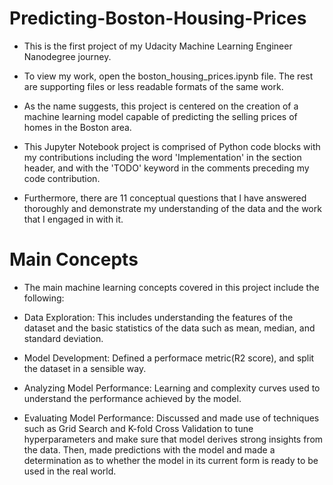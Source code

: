 # Predicting-Boston-Housing-Prices

- This is the first project of my Udacity Machine Learning Engineer Nanodegree journey.

- To view my work, open the boston_housing_prices.ipynb file. The rest are supporting files or less readable formats of the same work.

- As the name suggests, this project is centered on the creation of a machine learning model capable of predicting the selling prices of homes in the Boston area.

- This Jupyter Notebook project is comprised of Python code blocks with my contributions including the word 'Implementation' in the section header, and with the 'TODO' keyword in the comments preceding my code contribution. 

- Furthermore, there are 11 conceptual questions that I have answered thoroughly and demonstrate my understanding of the data and the work that I engaged in with it.

# Main Concepts
- The main machine learning concepts covered in this project include the following:

- Data Exploration: This includes understanding the features of the dataset and the basic statistics of the data such as mean, median, and standard deviation.
- Model Development: Defined a performace metric(R2 score), and split the dataset in a sensible way.
- Analyzing Model Performance: Learning and complexity curves used to understand the performance achieved by the model. 
- Evaluating Model Performance: Discussed and made use of techniques such as Grid Search and K-fold Cross Validation to tune hyperparameters and make sure that model derives strong insights from the data. Then, made predictions with the model and made a determination as to whether the model in its current form is ready to be used in the real world.
